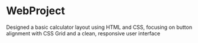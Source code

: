 # WebProject
Designed a basic calculator layout using HTML and CSS, focusing on button alignment with CSS Grid and a clean, responsive user interface
